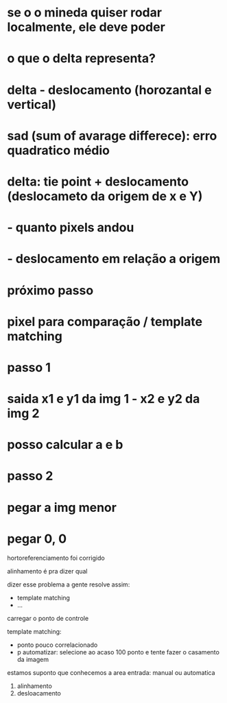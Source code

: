 # se o o mineda quiser rodar localmente, ele deve poder

# o que o delta representa?
# delta - deslocamento (horozantal e vertical)
# sad (sum of avarage differece): erro quadratico médio
# delta: tie point + deslocamento (deslocameto da origem de x e Y)
# - quanto pixels andou
# - deslocamento em relação a origem

# próximo passo
# pixel para comparação / template matching

# passo 1
# saida x1 e y1 da img 1 -  x2 e y2 da img 2
# posso calcular a e b

# passo 2
# pegar a img menor
# pegar 0, 0 


hortoreferenciamento foi corrigido

alinhamento é pra dizer qual 

dizer esse problema a gente resolve assim:
- template matching
- ...

carregar o ponto de controle

template matching:
- ponto pouco correlacionado
- p automatizar: selecione ao acaso 100 ponto e tente fazer o casamento da imagem


estamos  suponto que conhecemos a area
entrada: manual ou automatica

1. alinhamento
2. desloacamento

